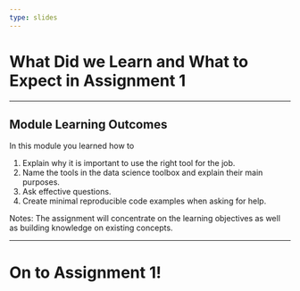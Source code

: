 ```yaml
---
type: slides
---
```


# What Did we Learn and What to Expect in Assignment 1

---

## Module Learning Outcomes

In this module you learned how to

1. Explain why it is important to use the right tool for the job.
2. Name the tools in the data science toolbox and explain their main purposes.
3. Ask effective questions.
4. Create minimal reproducible code examples when asking for help.

Notes:
The assignment will concentrate on the learning objectives as well as building knowledge on existing concepts.

---

# On to Assignment 1!
